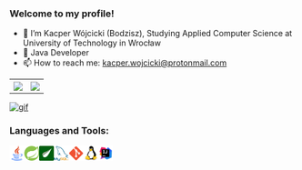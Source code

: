 ### Welcome to my profile!

- 👋 I’m Kacper Wójcicki (Bodzisz), Studying Applied Computer Science at University of Technology in Wrocław
- 💼 Java Developer
- 📫 How to reach me: kacper.wojcicki@protonmail.com

<table>
  <tr>
    <td valign="top">
    <img align="center" height="200" src="https://github-readme-stats.vercel.app/api?username=Bodzisz&&show_icons=true&title_color=ffffff&icon_color=bb2acf&text_color=daf7dc&bg_color=151515">
    </td>
    <td valign="top">
      <img align="center" height="200" src="https://github-readme-stats.vercel.app/api/top-langs/?username=Bodzisz&&show_icons=true&title_color=ffffff&icon_color=bb2acf&text_color=daf7dc&bg_color=151515&layout=compact">
    </td>
  </tr>
</table>
<a href="https://www.codewars.com/users/Bodzisz">
    <img align="center" src="https://www.codewars.com/users/Bodzisz/badges/large" alt="gif" width="550"/>
</a>

### Languages and Tools:

<img align="left" alt="Java" width="26px" src="https://github.com/Bodzisz/Bodzisz/blob/main/images/java.png"/>
<img align="left" alt="Spring" width="26px" src="https://github.com/Bodzisz/Bodzisz/blob/main/images/springImage.png"/>
<img align="left" alt="Thymeleaf" width="26px" src="https://github.com/Bodzisz/Bodzisz/blob/main/images/thymeleaf.png"/>
<img align="left" alt="MySQL" width="26px" src="https://github.com/Bodzisz/Bodzisz/blob/main/images/mysql.png"/>
<img align="left" alt="Git" width="26px" src="https://github.com/Bodzisz/Bodzisz/blob/main/images/git.png"/>
<img align="left" alt="Linux" width="26px" src="https://github.com/Bodzisz/Bodzisz/blob/main/images/linux.png"/>
<img align="left" alt="IntelliJ" width="26px" src="https://github.com/Bodzisz/Bodzisz/blob/main/images/intellij.png"/>

<!---
Bodzisz/Bodzisz is a ✨ special ✨ repository because its `README.md` (this file) appears on your GitHub profile.
You can click the Preview link to take a look at your changes.
--->
